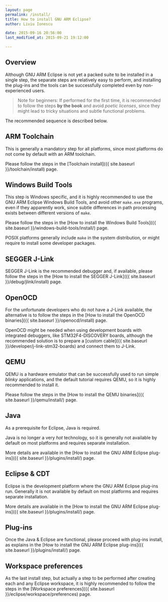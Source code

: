 ```yaml
---
layout: page
permalink: /install/
title: How to install GNU ARM Eclipse?
author: Liviu Ionescu

date: 2015-09-16 20:56:00
last_modified_at: 2015-09-21 19:12:00

---
```


## Overview

Although GNU ARM Eclipse is not yet a packed suite to be installed in a single step, the separate steps are relatively easy to perform, and installing the plug-ins and the tools can be successfully completed even by non-experienced users.

> Note for beginners: If performed for the first time, it is recommended to follow the steps **by the book** and avoid _poetic licenses_, since they might lead to tricky situations and subtle functional problems.

The recommended sequence is described below.

## ARM Toolchain

This is generally a mandatory step for all platforms, since most platforms do not come by default with an ARM toolchain.

Please follow the steps in the [Toolchain install]({{ site.baseurl }}/toolchain/install) page.

## Windows Build Tools

This step is Windows specific, and it is highly recommended to use the GNU ARM Eclipse Windows Build Tools, and avoid other `make.exe` programs, even if they apparently work, since subtle differences in path processing exists between different versions of `make`.

Please follow the steps in the [How to install the Windows Build Tools]({{ site.baseurl }}/windows-build-tools/install/) page.

POSIX platforms generally include `make` in the system distribution, or might require to install some developer packages.

## SEGGER J-Link

SEGGER J-Link is the recommended debugger and, if available, please follow the steps in the [How to install the SEGGER J-Link]({{ site.baseurl }}/debug/jlink/install) page.

## OpenOCD

For the unfortunate developers who do not have a J-Link available, the alternative is to follow the steps in the [How to install the OpenOCD binaries]({{ site.baseurl }}/openocd/install) page.

OpenOCD might be needed when using development boards with integrated debuggers, like STM32F4-DISCOVERY boards, although the recommended solution is to prepare a [custom cable]({{ site.baseurl }}/developer/j-link-stm32-boards) and connect them to J-Link.

## QEMU

QEMU is a hardware emulator that can be successfully used to run simple _blinky_ applications, and the default tutorial requires QEMU, so it is highly recommended to install it.

Please follow the steps in the [How to install the QEMU binaries]({{ site.baseurl }}/qemu/install/) page.

## Java

As a prerequisite for Eclipse, Java is required.

Java is no longer a very _hot_ technology, so it is generally not available by default on most platforms and requires separate installation.

More details are available in the [How to install the GNU ARM Eclipse plug-ins]({{ site.baseurl }}/plugins/install/) page.

## Eclipse & CDT

Eclipse is the development platform where the GNU ARM Eclipse plug-ins run. Generally it is not available by default on most platforms and requires separate installation.

More details are available in the [How to install the GNU ARM Eclipse plug-ins]({{ site.baseurl }}/plugins/install/) page.

## Plug-ins

Once the Java & Eclipse are functional, please proceed with plug-ins install, as explains in the  [How to install the GNU ARM Eclipse plug-ins]({{ site.baseurl }}/plugins/install/) page.

## Workspace preferences

As the last install step, but actually a step to be performed after creating each and any Eclipse workspace, it is highly recommended to follow the steps in the [Workspace preferences]({{ site.baseurl }}/eclipse/workspace/preferences) page.
